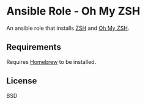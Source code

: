# Ansible Role - Oh My ZSH

An ansible role that installs [ZSH](https://www.zsh.org/) and [Oh My ZSH](https://github.com/robbyrussell/oh-my-zsh).

## Requirements

Requires [Homebrew](https://brew.sh/) to be installed.

## License

BSD
